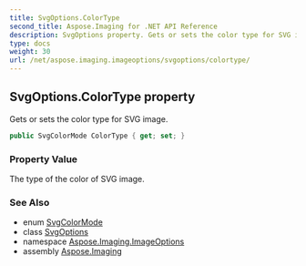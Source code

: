 ```yaml
---
title: SvgOptions.ColorType
second_title: Aspose.Imaging for .NET API Reference
description: SvgOptions property. Gets or sets the color type for SVG image
type: docs
weight: 30
url: /net/aspose.imaging.imageoptions/svgoptions/colortype/
---
```

## SvgOptions.ColorType property

Gets or sets the color type for SVG image.

```csharp
public SvgColorMode ColorType { get; set; }
```

### Property Value

The type of the color of SVG image.

### See Also

* enum [SvgColorMode](../../../aspose.imaging.fileformats.svg/svgcolormode/)
* class [SvgOptions](../)
* namespace [Aspose.Imaging.ImageOptions](../../svgoptions/)
* assembly [Aspose.Imaging](../../../)


